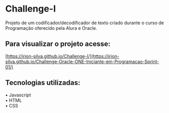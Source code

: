 # Challenge-I
 Projeto de um codificador/decodificador de texto criado durante o curso de Programação oferecido pela Alura e Oracle.

 ## Para visualizar o projeto acesse:
 [https://irion-silva.github.io/Challenge-I/](https://irion-silva.github.io/Challenge-Oracle-ONE-Iniciante-em-Programacao-Sprint-01/)

 ## Tecnologias utilizadas:
 • Javascript<br />
 • HTML<br />
 • CSS
